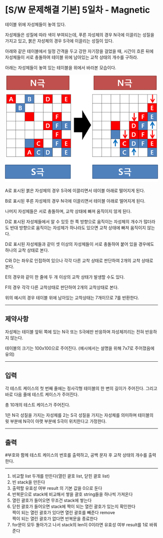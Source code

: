 # [S/W 문제해결 기본] 5일차 - Magnetic

테이블 위에 자성체들이 놓여 있다.

자성체들은 성질에 따라 색이 부여되는데, 푸른 자성체의 경우 N극에 이끌리는 성질을 가지고 있고, 붉은 자성체의 경우 S극에 이끌리는 성질이 있다.

아래와 같은 테이블에서 일정 간격을 두고 강한 자기장을 걸었을 때, 시간이 흐른 뒤에 자성체들이 서로 충돌하여 테이블 위에 남아있는 교착 상태의 개수를 구하라.

아래는 자성체들이 놓여 있는 테이블을 위에서 바라본 모습이다.

<img src="./sw_2_1.png">

A로 표시된 붉은 자성체의 경우 S극에 이끌리면서 테이블 아래로 떨어지게 된다.

B로 표시된 푸른 자성체의 경우 N극에 이끌리면서 테이블 아래로 떨어지게 된다.

나머지 자성체들은 서로 충돌하며, 교착 상태에 빠져 움직이지 않게 된다.

D로 표시된 자성체들에서 알 수 있듯 한 쪽 방향으로 움직이는 자성체의 개수가 많더라도 반대 방향으로 움직이는 자성체가 하나라도 있으면 교착 상태에 빠져 움직이지 않는다.

D로 표시된 자성체들과 같이 셋 이상의 자성체들이 서로 충돌하여 붙어 있을 경우에도 하나의 교착 상태로 본다.

C와 D는 좌우로 인접하여 있으나 각각 다른 교착 상태로 판단하여 2개의 교착 상태로 본다.

E의 경우와 같이 한 줄에 두 개 이상의 교착 상태가 발생할 수도 있다.

F의 경우 각각 다른 교착상태로 판단하여 2개의 교착상태로 본다.

위의 예시의 경우 테이블 위에 남아있는 교착상태는 7개이므로 7를 반환한다.

----
## 제약사항

자성체는 테이블 앞뒤 쪽에 있는 N극 또는 S극에만 반응하며 자성체끼리는 전혀 반응하지 않는다.

테이블의 크기는 100x100으로 주어진다. (예시에서는 설명을 위해 7x7로 주어졌음에 유의)

----

## 입력

각 테스트 케이스의 첫 번째 줄에는 정사각형 테이블의 한 변의 길이가 주어진다. 그리고 바로 다음 줄에 테스트 케이스가 주어진다.

총 10개의 테스트 케이스가 주어진다.

1은 N극 성질을 가지는 자성체를 2는 S극 성질을 가지는 자성체를 의미하며 테이블의 윗 부분에 N극이 아랫 부분에 S극이 위치한다고 가정한다.

---

## 출력

#부호와 함께 테스트 케이스의 번호를 출력하고, 공백 문자 후 교착 상태의 개수를 출력한다.

---

1. 비교할 list 두개를 만든다(열린 괄호 list, 닫힌 괄호 list)
2. 빈 stack을 만든다
3. 출력할 유효성 여부 result 의 기본 값을 0으로 둔다
4. 반복문으로 stack에 비교해서 쌓을 괄호 string들을 하나씩 가져온다
5. 열린 괄호가 들어오면 무조건 stack에 쌓는다
6. 닫힌 괄호가 들어오면 stack에 짝이 되는 열린 괄호가 있는지 확인한다<br>
짝이 되는 열린 괄호가 있다면 열린 괄호를 빼준다 remove<br>
짝이 되는 열린 괄호가 없다면 반복문을 종료한다<br>
7. for문이 모두 돌아가고 나서 stack의 len이 0이라면 유효성 여부 result를 1로 바꿔준다

